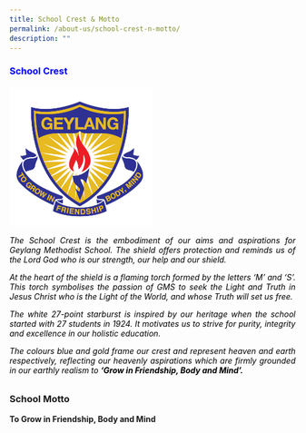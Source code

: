 ```yaml
---
title: School Crest & Motto
permalink: /about-us/school-crest-n-motto/
description: ""
---
```

<h3 style="color:blue;">School Crest
</h3><h6 style="color:black;">
<img src="/images/GMSP%20Logo%20-%20Colour.png" style="width:50%">

<p style="text-align: justify;">The School Crest is the embodiment of our aims and aspirations for Geylang Methodist School. The shield offers protection and reminds us of the Lord God who is our strength, our help and our shield.

</p><p style="text-align: justify;">At the heart of the shield is a flaming torch formed by the letters ‘M’ and ‘S’. This torch symbolises the passion of GMS to seek the Light and Truth in Jesus Christ who is the Light of the World, and whose Truth will set us free.

</p><p style="text-align: justify;">The white 27-point starburst is inspired by our heritage when the school started with 27&nbsp;students in 1924. It motivates us to strive for purity, integrity and excellence in our holistic education.  

</p><p style="text-align: justify;">The colours blue and gold frame our crest and represent heaven and earth respectively, reflecting our heavenly aspirations which are firmly grounded in our earthly realism to&nbsp;<b>‘Grow in Friendship, Body and Mind’.</b></p>

### School Motto

<b>To Grow in Friendship, Body and Mind</b></h6>